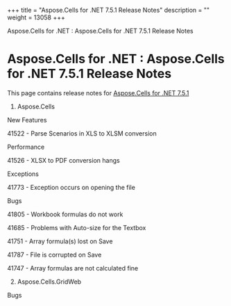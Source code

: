 +++
title = "Aspose.Cells for .NET 7.5.1 Release Notes" 
description = "" 
weight = 13058 
+++

Aspose.Cells for .NET : Aspose.Cells for .NET 7.5.1 Release Notes  

# Aspose.Cells for .NET : Aspose.Cells for .NET 7.5.1 Release Notes


This page contains release notes for [Aspose.Cells for .NET 7.5.1](http://www.aspose.com/downloads/cells/net/new-releases/aspose.cells-for-.net-7.5.1/)

1) Aspose.Cells

New Features

41522 - Parse Scenarios in XLS to XLSM conversion

Performance

41526 - XLSX to PDF conversion hangs

Exceptions

41773 - Exception occurs on opening the file

Bugs

41805 - Workbook formulas do not work

41685 - Problems with Auto-size for the Textbox

41751 - Array formula(s) lost on Save

41787 - File is corrupted on Save

41747 - Array formulas are not calculated fine

2) Aspose.Cells.GridWeb

Bugs

